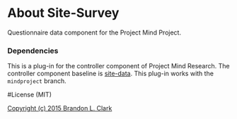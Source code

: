 # About Site-Survey

Questionnaire data component for the Project Mind Project.


### Dependencies

This is a plug-in for the controller component of Project Mind Research.  The controller component baseline is [site-data](https://github.com/BClark-Grad-Project/site-data).  This plug-in works with the `mindproject` branch. 


#License (MIT)

[Copyright (c) 2015 Brandon L. Clark](LICENSE)
